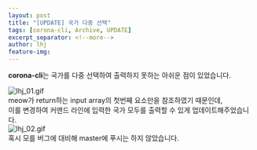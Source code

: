 ```yaml
---
layout: post
title: "[UPDATE] 국가 다중 선택"
tags: [corona-cli, Archive, UPDATE]
excerpt_separator: <!--more-->
author: lhj
feature-img: 
---
```


**corona-cli**는 국가를 다중 선택하여 출력하지 못하는 아쉬운 점이 있었습니다.  

<!--more-->

![lhj_01.gif](/2020-2-OSS-2/assets/img/lhj_01.gif)  
meow가 return하는 input array의 첫번째 요소만을 참조하였기 때문인데,  
이를 변경하여 커맨드 라인에 입력한 국가 모두를 출력할 수 있게 업데이트해주었습니다.  
![lhj_02.gif](/2020-2-OSS-2/assets/img/lhj_02.gif)  
혹시 모를 버그에 대비해 master에 푸시는 하지 않았습니다.